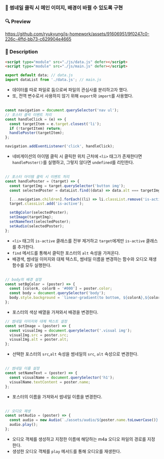 ### 📌 썸네일 클릭 시 메인 이미지, 배경이 바뀔 수 있도록 구현

### 🔍 Preview

https://github.com/ryukyung/js-homework/assets/91606951/9f0247c0-226c-4ffd-bb73-c629904e4665

### 📝 Description

```html
<script type="module" src="./js/data.js" defer></script>
<script type="module" src="./js/main.js" defer></script>
```

```jsx
export default data; // data.js
import dataList from './data.js'; // main.js
```

- 데이터를 따로 파일로 둠으로써 파일의 관심사를 분리하고자 했다.
- 또, 전역 변수로서 사용하지 않기 위해 `export`와 `import`를 사용했다. <br /><br />

```jsx
const navigation = document.querySelector('nav ul');
// 포스터 클릭 이벤트 처리
const handleClick = (e) => {
  const targetItem = e.target.closest('li');
  if (!targetItem) return;
  handlePoster(targetItem);
};

navigation.addEventListener('click', handleClick);
```

- 네비게이션의 아이템 클릭 시 클릭한 위치 근처에 `<li>` 태그가 존재한다면 `handlePoster()`를 실행하고, 그렇지 않다면 `undefined`를 리턴한다. <br /><br />

```jsx
// 포스터 아이템 클릭 시 이벤트 처리
const handlePoster = (target) => {
  const targetImg = target.querySelector('button img');
  const selectedPoster = dataList.find((data) => data.alt === targetImg.alt);

  [...navigation.children].forEach((li) => li.classList.remove('is-active'));
  target.classList.add('is-active');

  setBgColor(selectedPoster);
  setImage(targetImg);
  setNameText(selectedPoster);
  setAudio(selectedPoster);
};
```

- `<li>` 태그의 `is-active` 클래스를 전부 제거하고 `target`에게만 `is-active` 클래스를 추가한다.
- `find` 메서드를 통해서 클릭한 포스터의 `alt` 속성을 가져온다.
- 배경색, 썸네일 이미지와 대체 텍스트, 썸네일 이름을 변경하는 함수와 오디오 재생 함수를 모두 실행한다. <br /><br />

```jsx
// body의 배경 설정
const setBgColor = (poster) => {
  const [colorA, colorB = '#000'] = poster.color;
  const body = document.querySelector('body');
  body.style.background = `linear-gradient(to bottom, ${colorA},${colorB})`;
};
```

- 포스터의 색상 배열을 가져와서 배경을 변경한다.

```jsx
// 썸네일 이미지와 대체 텍스트 설정
const setImage = (poster) => {
  const visualImg = document.querySelector('.visual img');
  visualImg.src = poster.src;
  visualImg.alt = poster.alt;
};
```

- 선택한 포스터의 `src`,`alt` 속성을 썸네일의 `src`, `alt` 속성으로 변경한다. <br /><br />

```jsx
// 썸네일 이름 설정
const setNameText = (poster) => {
  const visualName = document.querySelector('h1');
  visualName.textContent = poster.name;
};
```

- 포스터의 이름을 가져와서 썸네일 이름을 변경한다. <br /><br />

```jsx
// 오디오 재생
const setAudio = (poster) => {
  const audio = new Audio(`./assets/audio/${poster.name.toLowerCase()}.m4a`);
  audio.play();
};
```

- 오디오 객체를 생성하고 지정한 이름에 해당하는 m4a 오디오 파일의 경로를 지정한다.
- 생성한 오디오 객체를 `play` 메서드를 통해 오디오를 재생한다.

